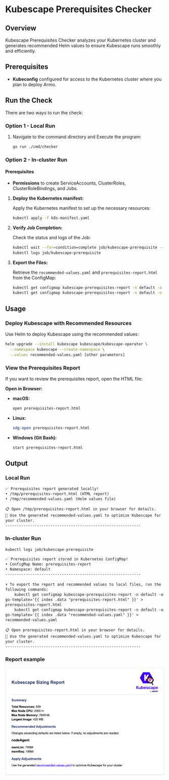 # Kubescape Prerequisites Checker

## Overview

Kubescape Prerequisites Checker analyzes your Kubernetes cluster and generates recommended Helm values to ensure Kubescape runs smoothly and efficiently.

## Prerequisites

- **Kubeconfig** configured for access to the Kubernetes cluster where you plan to deploy Armo.

## Run the Check

There are two ways to run the check:

### Option 1 - Local Run

1. Navigate to the command directory and Execute the program:
   ```sh
   go run ./cmd/checker
   ```

### Option 2 - In-cluster Run

#### Prerequisites

- **Permissions** to create ServiceAccounts, ClusterRoles, ClusterRoleBindings, and Jobs.

1. **Deploy the Kubernetes manifest:**

   Apply the Kubernetes manifest to set up the necessary resources:

   ```sh
   kubectl apply -f k8s-manifest.yaml
   ```

2. **Verify Job Completion:**

   Check the status and logs of the Job:

   ```sh
   kubectl wait --for=condition=complete job/kubescape-prerequisite --timeout=60s
   kubectl logs job/kubescape-prerequisite
   ```

3. **Export the Files:**

   Retrieve the `recommended-values.yaml` and `prerequisites-report.html` from the ConfigMap:

   ```sh
   kubectl get configmap kubescape-prerequisites-report -n default -o go-template='{{ index .data "recommended-values.yaml" }}' > recommended-values.yaml
   kubectl get configmap kubescape-prerequisites-report -n default -o go-template='{{ index .data "prerequisites-report.html" }}' > prerequisites-report.html
   ```

## Usage

### Deploy Kubescape with Recommended Resources

Use Helm to deploy Kubescape using the recommended values:

```sh
helm upgrade --install kubescape kubescape/kubescape-operator \
  --namespace kubescape --create-namespace \
  --values recommended-values.yaml [other parameters]
```

### View the Prerequisites Report

If you want to review the prerequisites report, open the HTML file:

**Open in Browser:**

- **macOS:**
    ```sh
    open prerequisites-report.html
    ```
- **Linux:**
    ```sh
    xdg-open prerequisites-report.html
    ```
- **Windows (Git Bash):**
    ```sh
    start prerequisites-report.html
    ```

## Output
### Local Run
```------------------------------------------------------------
✅ Prerequisites report generated locally!
• /tmp/prerequisites-report.html (HTML report)
• /tmp/recommended-values.yaml (Helm values file)

📋 Open /tmp/prerequisites-report.html in your browser for details.
🚀 Use the generated recommended-values.yaml to optimize Kubescape for your cluster.
------------------------------------------------------------
```


### In-cluster Run
```sh
kubectl logs job/kubescape-prerequisite
```
```------------------------------------------------------------
✅ Prerequisites report stored in Kubernetes ConfigMap!
• ConfigMap Name: prerequisites-report
• Namespace: default
------------------------------------------------------------

⬇️ To export the report and recommended values to local files, run the following commands:
    kubectl get configmap kubescape-prerequisites-report -n default -o go-template='{{ index .data "prerequisites-report.html" }}' > prerequisites-report.html
    kubectl get configmap kubescape-prerequisites-report -n default -o go-template='{{ index .data "recommended-values.yaml" }}' > recommended-values.yaml

📋 Open prerequisites-report.html in your browser for details.
🚀 Use the generated recommended-values.yaml to optimize Kubescape for your cluster.
------------------------------------------------------------
```

### Report example
![alt text](Report-example.png)